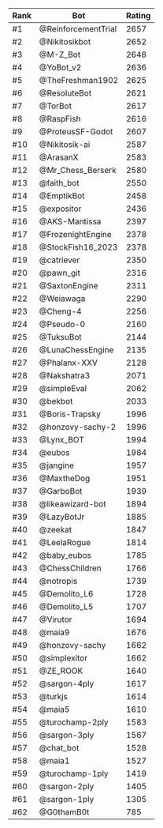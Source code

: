 Rank|Bot|Rating
---|---|---
#1|@ReinforcementTrial|2657
#2|@Nikitosikbot|2652
#3|@M-Z_Bot|2648
#4|@YoBot_v2|2636
#5|@TheFreshman1902|2625
#6|@ResoluteBot|2621
#7|@TorBot|2617
#8|@RaspFish|2616
#9|@ProteusSF-Godot|2607
#10|@Nikitosik-ai|2587
#11|@ArasanX|2583
#12|@Mr_Chess_Berserk|2580
#13|@faith_bot|2550
#14|@EmptikBot|2458
#15|@expositor|2436
#16|@AKS-Mantissa|2397
#17|@FrozenightEngine|2378
#18|@StockFish16_2023|2378
#19|@catriever|2350
#20|@pawn_git|2316
#21|@SaxtonEngine|2311
#22|@Weiawaga|2290
#23|@Cheng-4|2256
#24|@Pseudo-0|2160
#25|@TuksuBot|2144
#26|@LunaChessEngine|2135
#27|@Phalanx-XXV|2128
#28|@Nakshatra3|2071
#29|@simpleEval|2062
#30|@bekbot|2033
#31|@Boris-Trapsky|1996
#32|@honzovy-sachy-2|1996
#33|@Lynx_BOT|1994
#34|@eubos|1984
#35|@jangine|1957
#36|@MaxtheDog|1951
#37|@GarboBot|1939
#38|@likeawizard-bot|1894
#39|@LazyBotJr|1885
#40|@zeekat|1847
#41|@LeelaRogue|1814
#42|@baby_eubos|1785
#43|@ChessChildren|1766
#44|@notropis|1739
#45|@Demolito_L6|1728
#46|@Demolito_L5|1707
#47|@Virutor|1694
#48|@maia9|1676
#49|@honzovy-sachy|1662
#50|@simplexitor|1662
#51|@ZE_ROOK|1640
#52|@sargon-4ply|1617
#53|@turkjs|1614
#54|@maia5|1610
#55|@turochamp-2ply|1583
#56|@sargon-3ply|1567
#57|@chat_bot|1528
#58|@maia1|1527
#59|@turochamp-1ply|1419
#60|@sargon-2ply|1405
#61|@sargon-1ply|1305
#62|@G0thamB0t|785
